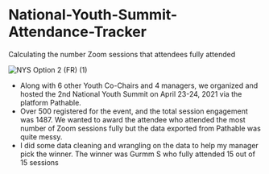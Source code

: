 # National-Youth-Summit-Attendance-Tracker
Calculating the number Zoom sessions that attendees fully attended

![NYS Option 2 (FR) (1)](https://user-images.githubusercontent.com/64935678/116174680-e4687900-a6dc-11eb-849d-e79d65aa4827.png)

* Along with 6 other Youth Co-Chairs and 4 managers, we organized and hosted the 2nd National Youth Summit on April 23-24, 2021 via the platform Pathable. 
* Over 500 registered for the event, and the total session engagement was 1487. We wanted to award the attendee who attended the most number of Zoom sessions fully
but the data exported from Pathable was quite messy.
* I did some data cleaning and wrangling on the data to help my manager pick the winner. The winner was Gurmm S who fully attended 15 out of 15 sessions
